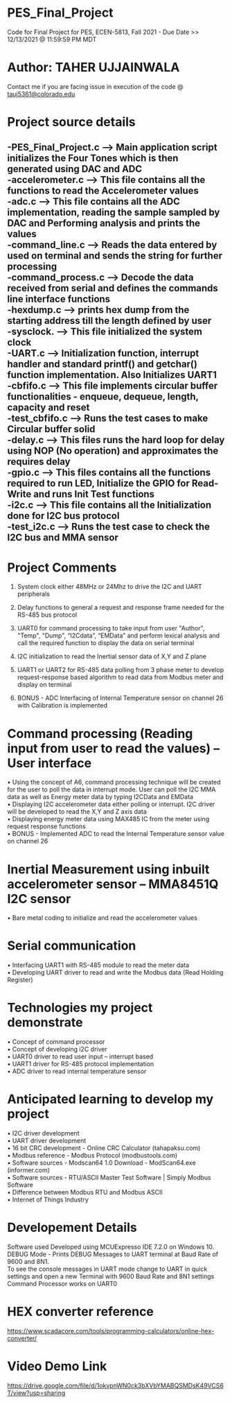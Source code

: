 # PES_Final_Project
Code for Final Project for PES, ECEN-5813, Fall 2021 - Due Date >> 12/13/2021 @ 11:59:59 PM MDT

# Author: TAHER UJJAINWALA </br>

Contact me if you are facing issue in execution of the code @ tauj5361@colorado.edu

# Project source details </br>
-PES_Final_Project.c --> Main application script initializes the Four Tones which is then generated using DAC and ADC  </br>
-accelerometer.c --> This file contains all the functions to read the Accelerometer values </br>
-adc.c --> This file contains all the ADC implementation, reading the sample sampled by DAC and Performing analysis and prints the values </br>
-command_line.c --> Reads the data entered by used on terminal and sends the string for further processing </br>
-command_process.c --> Decode the data received from serial and defines the commands line interface functions </br>
-hexdump.c --> prints hex dump from the starting address till the length defined by user </br>
-sysclock. --> This file initialized the system clock </br>
-UART.c --> Initialization function, interrupt handler and standard printf() and getchar() function implementation. Also Initializes UART1 </br>
-cbfifo.c --> This file implements circular buffer functionalities - enqueue, dequeue, length, capacity and reset </br>
-test_cbfifo.c --> Runs the test cases to make Circular buffer solid </br>
-delay.c --> This files runs the hard loop for delay using NOP (No operation) and approximates the requires delay </br>
-gpio.c --> This files contains all the functions required to run LED, Initialize the GPIO for Read-Write and runs Init Test functions </br>
-i2c.c --> This file contains all the Initialization done for I2C bus protocol </br>
-test_i2c.c --> Runs the test case to check the I2C bus and MMA sensor </br>
-

# Project Comments </br>
1) System clock either 48MHz or 24Mhz to drive the I2C and UART peripherals </br>

2) Delay functions to general a request and response frame needed for the RS-485 bus protocol </br>

3) UART0 for command processing to take input from user "Author", "Temp", "Dump", “I2Cdata”, “EMData” and perform lexical analysis and call the required function to display the data on serial terminal </br>

4) I2C initialization to read the Inertial sensor data of X,Y and Z plane </br>

5) UART1 or UART2 for RS-485 data polling from 3 phase meter to develop request-response based algorithm to read data from Modbus meter and display on terminal </br>

6) BONUS - ADC Interfacing of Internal Temperature sensor on channel 26 with Calibration is implemented </br>

# Command processing (Reading input from user to read the values) – User interface </br>
•	Using the concept of A6, command processing technique will be created for the user to poll the data in interrupt mode. User can poll the I2C MMA data as well as Energy meter data by typing I2CData and EMData </br>
•	Displaying I2C accelerometer data either polling or interrupt. I2C driver will be developed to read the X,Y and Z axis data </br>
•	Displaying energy meter data using MAX485 IC from the meter using request response functions </br>
•	BONUS - Implemented ADC to read the Internal Temperature sensor value on channel 26 </br>

# Inertial Measurement using inbuilt accelerometer sensor – MMA8451Q I2C sensor </br>
•	Bare metal coding to initialize and read the accelerometer values </br>

# Serial communication </br>
•	Interfacing UART1 with RS-485 module to read the meter data </br>
•	Developing UART driver to read and write the Modbus data (Read Holding Register) </br>


# Technologies my project demonstrate </br>
•	Concept of command processor  </br>
•	Concept of developing i2C driver </br>
•	UART0 driver to read user input – interrupt based </br>
•	UART1 driver for RS-485 protocol implementation </br>
•	ADC driver to read internal temperature sensor </br>


# Anticipated learning to develop my project </br>
•	I2C driver development </br>
•	UART driver development </br>
•	16 bit CRC development - Online CRC Calculator (tahapaksu.com) </br>
•	Modbus reference - Modbus Protocol (modbustools.com) </br>
•	Software sources - Modscan64 1.0 Download - ModScan64.exe (informer.com) </br>
•	Software sources - RTU/ASCII Master Test Software | Simply Modbus Software </br>
•	Difference between Modbus RTU and Modbus ASCII  </br>
•	Internet of Things Industry </br>


# Developement Details </br>
Software used Developed using MCUExpresso IDE 7.2.0 on Windows 10. </br>
DEBUG Mode - Prints DEBUG Messages to UART terminal at Baud Rate of 9600 and 8N1. </br>
To see the console messages in UART mode change to UART in quick settings and open a new Terminal with 9600 Baud Rate and 8N1 settings </br>
Command Processor works on UART0

# HEX converter reference </br>
https://www.scadacore.com/tools/programming-calculators/online-hex-converter/ </br>

# Video Demo Link </br>
https://drive.google.com/file/d/1okvpnWN0ck3bXVbYMABQSMDsK49VCS6T/view?usp=sharing </br>
